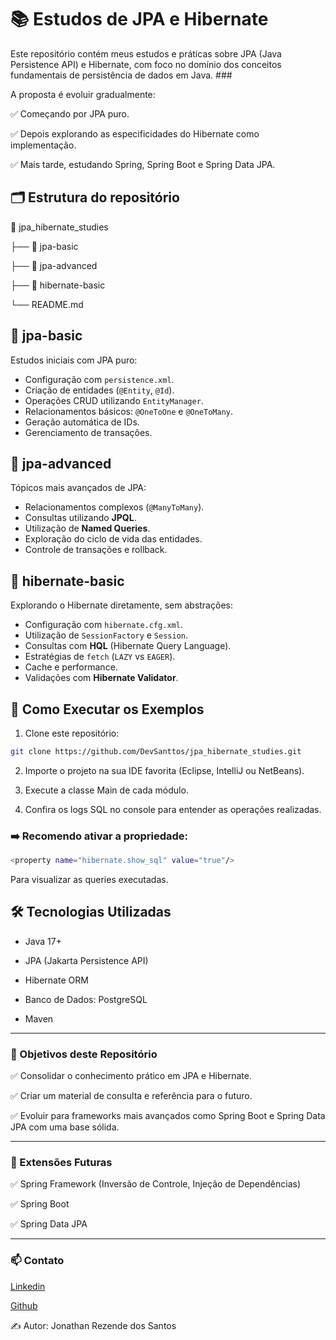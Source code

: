 # 📚 Estudos de JPA e Hibernate 

Este repositório contém meus estudos e práticas sobre JPA (Java Persistence API) e Hibernate, com foco no domínio dos conceitos fundamentais de persistência de dados em Java. ###

A proposta é evoluir gradualmente:

✅ Começando por JPA puro.

✅ Depois explorando as especificidades do Hibernate como implementação.

✅ Mais tarde, estudando Spring, Spring Boot e Spring Data JPA.

## 🗂️ Estrutura do repositório

📂 jpa_hibernate_studies

├── 📂 jpa-basic

├── 📂 jpa-advanced

├── 📂 hibernate-basic

└── README.md

## 📂 jpa-basic

Estudos iniciais com JPA puro:

- Configuração com `persistence.xml`.  
- Criação de entidades (`@Entity`, `@Id`).  
- Operações CRUD utilizando `EntityManager`.  
- Relacionamentos básicos: `@OneToOne` e `@OneToMany`.  
- Geração automática de IDs.  
- Gerenciamento de transações.

## 📂 jpa-advanced

Tópicos mais avançados de JPA:  

- Relacionamentos complexos (`@ManyToMany`).  
- Consultas utilizando **JPQL**.  
- Utilização de **Named Queries**.  
- Exploração do ciclo de vida das entidades.  
- Controle de transações e rollback.

## 📂 hibernate-basic

Explorando o Hibernate diretamente, sem abstrações:

- Configuração com `hibernate.cfg.xml`.  
- Utilização de `SessionFactory` e `Session`.  
- Consultas com **HQL** (Hibernate Query Language).  
- Estratégias de `fetch` (`LAZY` vs `EAGER`).  
- Cache e performance.  
- Validações com **Hibernate Validator**.

## 🚀 Como Executar os Exemplos

1. Clone este repositório:

```bash
git clone https://github.com/DevSanttos/jpa_hibernate_studies.git
```

2. Importe o projeto na sua IDE favorita (Eclipse, IntelliJ ou NetBeans).

3. Execute a classe Main de cada módulo.

4. Confira os logs SQL no console para entender as operações realizadas.

### ➡️ Recomendo ativar a propriedade:

```bash
<property name="hibernate.show_sql" value="true"/>
```
Para visualizar as queries executadas.

## 🛠️ Tecnologias Utilizadas

* Java 17+

* JPA (Jakarta Persistence API)

* Hibernate ORM

* Banco de Dados: PostgreSQL

* Maven
  
---

### 🎯 Objetivos deste Repositório

✅ Consolidar o conhecimento prático em JPA e Hibernate.

✅ Criar um material de consulta e referência para o futuro.

✅ Evoluir para frameworks mais avançados como Spring Boot e Spring Data JPA com uma base sólida.

--- 

### 📌 Extensões Futuras

✅ Spring Framework (Inversão de Controle, Injeção de Dependências)

✅ Spring Boot

✅ Spring Data JPA

---

### 📫 Contato

<a href="https://www.linkedin.com/in/jonathan-santos-76a2a92b9/">Linkedin</a>

<a href="https://github.com/DevSanttos">Github</a>

✍️ Autor: Jonathan Rezende dos Santos
